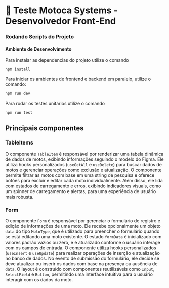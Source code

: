 # 📝 Teste Motoca Systems - Desenvolvedor Front-End

### Rodando Scripts do Projeto

#### Ambiente de Desenvolvimento

Para instalar as dependencias do projeto utilize o comando

```bash
npm install
```

Para iniciar os ambientes de frontend e backend em paralelo, utilize o comando:

```bash
npm run dev
```

Para rodar os testes unitarios utilize o comando

```bash
npm run test
```

## Principais componentes

### TableItems

O componente `TableItem` é responsável por renderizar uma tabela dinâmica de dados de motos, exibindo informações seguindo o modelo do Figma. Ele utiliza hooks personalizados (`useGetAll` e `useDelete`) para buscar dados de motos e gerenciar operações como exclusão e atualização. O componente permite filtrar as motos com base em uma string de pesquisa e oferece botões para excluir e editar cada moto individualmente. Além disso, ele lida com estados de carregamento e erros, exibindo indicadores visuais, como um spinner de carregamento e alertas, para uma experiência de usuário mais robusta.

### Form

O componente `Form` é responsável por gerenciar o formulário de registro e edição de informações de uma moto. Ele recebe opcionalmente um objeto `data` do tipo `MotoType`, que é utilizado para preencher o formulário quando se está editando uma moto existente. O estado `formData` é inicializado com valores padrão vazios ou zero, e é atualizado conforme o usuário interage com os campos de entrada. O componente utiliza hooks personalizados (`useInsert` e `useUpdate`) para realizar operações de inserção e atualização no banco de dados. No evento de submissão do formulário, ele decide se deve atualizar ou inserir os dados com base na presença ou ausência de `data`. O layout é construído com componentes reutilizáveis como `Input`, `SelectField` e `Button`, permitindo uma interface intuitiva para o usuário interagir com os dados da moto.
